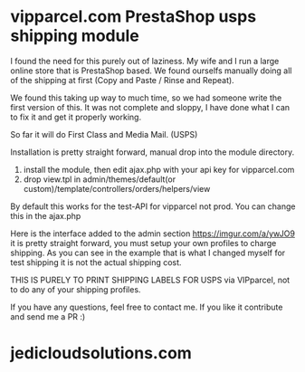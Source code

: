 vipparcel.com PrestaShop usps shipping module
==========================

I found the need for this purely out of laziness. My wife and I run a large online store that is PrestaShop based. We found ourselfs manually doing all of the shipping at first (Copy and Paste / Rinse and Repeat).

We found this taking up way to much time, so we had someone write the first version of this. It was not complete and sloppy, I have done what I can to fix it and get it properly working.

So far it will do First Class and Media Mail. (USPS)

Installation is pretty straight forward, manual drop into the module directory.

1. install the module, then edit ajax.php with your api key for vipparcel.com
2. drop view.tpl in admin/themes/default(or custom)/template/controllers/orders/helpers/view

By default this works for the test-API for vipparcel not prod. You can change this in the ajax.php

Here is the interface added to the admin section https://imgur.com/a/ywJO9 it is pretty straight forward, you must setup your own profiles to charge shipping. As you can see in the example that is what I changed myself for test shipping it is not the actual shipping cost.

THIS IS PURELY TO PRINT SHIPPING LABELS FOR USPS via VIPparcel, not to do any of your shipping profiles.

If you have any questions, feel free to contact me. If you like it contribute and send me a PR :)



# jedicloudsolutions.com
